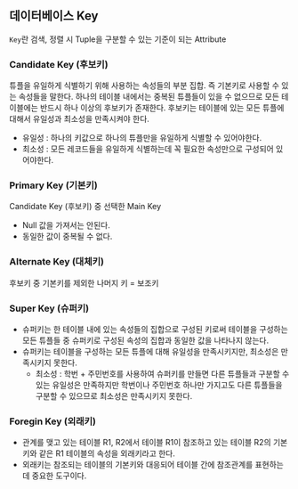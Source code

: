 ## 데이터베이스 Key

`Key`란 검색, 정렬 시 Tuple을 구분할 수 있는 기준이 되는 Attribute

### Candidate Key (후보키)

튜플을 유일하게 식별하기 위해 사용하는 속성들의 부분 집합. 즉 기본키로 사용할 수 있는 속성들을 말한다. 하나의 테이블 내에서는 중복된 튜플들이 있을 수 없으므로 모든 테이블에는 반드시 하나 이상의 후보키가 존재한다. 후보키는 테이블에 있는 모든 튜플에 대해서 유일성과 최소성을 만족시켜야 한다.

- 유일성 : 하나의 키값으로 하나의 튜플만을 유일하게 식별할 수 있어야한다.
- 최소성 : 모든 레코드들을 유일하게 식별하는데 꼭 필요한 속성만으로 구성되어 있어야한다.

### Primary Key (기본키)

Candidate Key (후보키) 중 선택한 Main Key

- Null 값을 가져서는 안된다.
- 동일한 값이 중복될 수 없다.

### Alternate Key (대체키)

후보키 중 기본키를 제외한 나머지 키 = 보조키

### Super Key (슈퍼키)

- 슈퍼키는 한 테이블 내에 있는 속성들의 집합으로 구성된 키로써 테이블을 구성하는 모든 튜플들 중 슈퍼키로 구성된 속성의 집합과 동일한 값을 나타나지 않는다. 
- 슈퍼키는 테이블을 구성하는 모든 튜플에 대해 유일성을 만족시키지만, 최소성은 만족시키지 못한다.
    - 최소성 : 학번 + 주민번호를 사용하여 슈퍼키를 만들면 다른 튜플들과 구분할 수 있는 유일성은 만족하지만 학번이나 주민번호 하나만 가지고도 다른 튜플들을 구분할 수 있으므로 최소성은 만족시키지 못한다.

### Foregin Key (외래키)

- 관계를 맺고 있는 테이블 R1, R2에서 테이블 R1이 참조하고 있는 테이블 R2의 기본키와 같은 R1 테이블의 속성을 외래키라고 한다.
- 외래키는 참조되는 테이블의 기본키와 대응되어 테이블 간에 참조관계를 표현하는데 중요한 도구이다.
